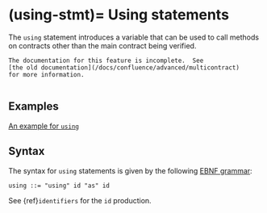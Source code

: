 (using-stmt)=
Using statements
================

The `using` statement introduces a variable that can be used to call methods on
contracts other than the main contract being verified.

```{todo}
The documentation for this feature is incomplete.  See
[the old documentation](/docs/confluence/advanced/multicontract)
for more information.
```

```{contents}
```

Examples
--------

[An example for `using`](https://github.com/Certora/Examples/blob/14668d39a6ddc67af349bc5b82f73db73349ef18/CVLByExample/LiquidityPool/certora/specs/pool_link.spec#L14)

Syntax
------

The syntax for `using` statements is given by the following [EBNF grammar](syntax):

```
using ::= "using" id "as" id
```

See {ref}`identifiers` for the `id` production.



